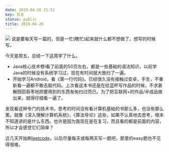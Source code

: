 ```yaml
---
date: 2019-04-26 21:51
key: 日志
status: public
title: 2019-04-26
---
```


![](~/miku.jpeg)
说是要每天写一篇的，但是一忙(瞎忙)起来就什么都不想做了。想写的时候写。

今天是周五，总结一下这周学了什么。
- Java核心技术卷Ⅰ看了前面的50页左右，都是一些基础的语法知识，以前学Java的时候没有系统学习过，现在有时间就大致扫了一遍。
- 开始学习Android，看《第一行代码》。已经很久没有接触过安卓，手生，不重新看一遍都不敢去敲代码。上次看这本书还是在绘蓝杯写作品的时候，不求甚解囫囵吞枣地把要用到的东西匆匆扫过而已。为了把互联网+的作品/半成品做出来，就得仔细看一遍了。

发现看这种专门的技术书，思考的时间没有看计算机基础的书那么多，也没有那么累。就像《深入理解计算机系统》，《算法导论》这些，如果不认真地去思考，根本不知道讲的是什么东西。也许是因为我现在是在复习，而且看的都是前面的内容，所以才会感觉它们简单？

近几天开始刷[leetcode](https://leetcode.com/chunson/)，以后尽量每天或每两天写一题吧，那里的easy题也不见得很难。